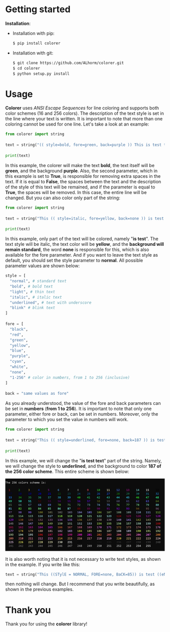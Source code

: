 # Getting started

**Installation**:
- Installation with pip:
    ```sh
    $ pip install colorer
    ```

- Installation with git:
    ```sh
    $ git clone https://github.com/ALhorm/colorer.git
    $ cd colorer
    $ python setup.py install
    ```

# Usage

<b>Colorer</b> uses <i>ANSI Escape Sequences</i> for line coloring and supports both color schemes (16 and 256 colors). The description of the text style is set in the line where your text is written. It is important to note that more than one coloring cannot be used for one line. Let's take a look at an example:

```py
from colorer import string

text = string("(( style=bold, fore=green, back=purple )) This is test text", True)

print(text)
```

In this example, the colorer will make the text <b>bold</b>, the text itself will be <b>green</b>, and the background <b>purple</b>. Also, the second parameter, which in this example is set to <b>True</b>, is responsible for removing extra spaces in the text. If it is equal to <b>False</b>, the spaces between the text and the description of the style of this text will be remained, and if the parameter is equal to <b>True</b>, the spaces will be removed. In this case, the entire line will be changed. But you can also color only part of the string:

```py
from colorer import string

text = string("This (( style=italic, fore=yellow, back=none )) is test (( end )) text", True)

print(text)
```

In this example, only part of the text will be colored, namely "<b>is test</b>". The text style will be italic, the text color will be <b>yellow</b>, and the <b>background will remain standard</b>, the word <b>none</b> is responsible for this, which is also available for the fore parameter. And if you want to leave the text style as default, you should set the style parameter to <b>normal</b>. All possible parameter values are shown below:

```py
style = [
  "normal", # standard text
  "bold", # bold text
  "light", # thin text
  "italic", # italic text
  "underlined", # text with underscore
  "blink" # blink text
]

fore = [
  "black",
  "red",
  "green",
  "yellow",
  "blue",
  "purple",
  "cyan",
  "white",
  "none",
  "1-256" # color in numbers, from 1 to 256 (inclusive)
]

back = "same values as fore"
```

As you already understood, the value of the fore and back parameters can be set in <b>numbers</b> (<b>from 1 to 256</b>). It is important to note that only one parameter, either fore or back, can be set in numbers. Moreover, only the parameter to which you set the value in numbers will work.

```py
from colorer import string

text = string("This (( style=underlined, fore=none, back=187 )) is test text", True)

print(text)
```

In this example, we will change the "<b>is test text</b>" part of the string. Namely, we will change the style to <b>underlined</b>, and the background to color <b>187 of the 256 color scheme</b>. This entire scheme is shown below:

<img src="https://raw.githubusercontent.com/ALhorm/colorer/master/img/colors.jpg" alt="256 color scheme">

It is also worth noting that it is not necessary to write text styles, as shown in the example. If you write like this:

```py
text = string("This ((STylE = NORMAL, FORE=none, BaCK=85)) is test ((eNd)) text", True)
```

then nothing will change. But I recommend that you write beautifully, as shown in the previous examples.

# Thank you

Thank you for using the <b>colorer</b> library!
